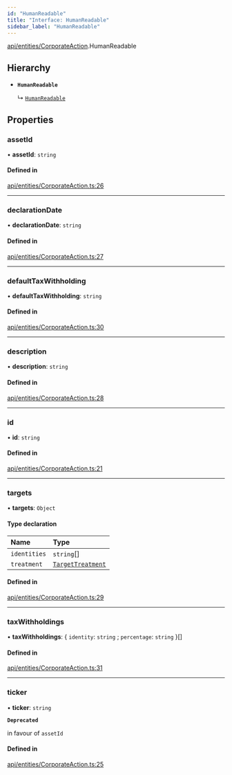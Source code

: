 ```yaml
---
id: "HumanReadable"
title: "Interface: HumanReadable"
sidebar_label: "HumanReadable"
---
```


[api/entities/CorporateAction](../../../../../modules/API/Entities/CorporateAction/CorporateAction.md).HumanReadable

## Hierarchy

- **`HumanReadable`**

  ↳ [`HumanReadable`](../../DividendDistribution/HumanReadable/HumanReadable.md)

## Properties

### assetId

• **assetId**: `string`

#### Defined in

[api/entities/CorporateAction.ts:26](https://github.com/PolymeshAssociation/polymesh-sdk/blob/3cc570ade/src/api/entities/CorporateAction.ts#L26)

___

### declarationDate

• **declarationDate**: `string`

#### Defined in

[api/entities/CorporateAction.ts:27](https://github.com/PolymeshAssociation/polymesh-sdk/blob/3cc570ade/src/api/entities/CorporateAction.ts#L27)

___

### defaultTaxWithholding

• **defaultTaxWithholding**: `string`

#### Defined in

[api/entities/CorporateAction.ts:30](https://github.com/PolymeshAssociation/polymesh-sdk/blob/3cc570ade/src/api/entities/CorporateAction.ts#L30)

___

### description

• **description**: `string`

#### Defined in

[api/entities/CorporateAction.ts:28](https://github.com/PolymeshAssociation/polymesh-sdk/blob/3cc570ade/src/api/entities/CorporateAction.ts#L28)

___

### id

• **id**: `string`

#### Defined in

[api/entities/CorporateAction.ts:21](https://github.com/PolymeshAssociation/polymesh-sdk/blob/3cc570ade/src/api/entities/CorporateAction.ts#L21)

___

### targets

• **targets**: `Object`

#### Type declaration

| Name | Type |
| :------ | :------ |
| `identities` | `string`[] |
| `treatment` | [`TargetTreatment`](../../../../../enums/API/Entities/CorporateActionBase/Types/TargetTreatment/TargetTreatment.md) |

#### Defined in

[api/entities/CorporateAction.ts:29](https://github.com/PolymeshAssociation/polymesh-sdk/blob/3cc570ade/src/api/entities/CorporateAction.ts#L29)

___

### taxWithholdings

• **taxWithholdings**: \{ `identity`: `string` ; `percentage`: `string`  }[]

#### Defined in

[api/entities/CorporateAction.ts:31](https://github.com/PolymeshAssociation/polymesh-sdk/blob/3cc570ade/src/api/entities/CorporateAction.ts#L31)

___

### ticker

• **ticker**: `string`

**`Deprecated`**

in favour of `assetId`

#### Defined in

[api/entities/CorporateAction.ts:25](https://github.com/PolymeshAssociation/polymesh-sdk/blob/3cc570ade/src/api/entities/CorporateAction.ts#L25)
